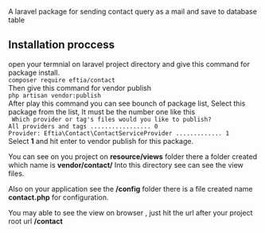   A laravel package for sending contact query as a mail and save to database table

##  Installation proccess

open your termnial on laravel project directory and give this command for package install. <br>
`composer require eftia/contact`
<br>
Then give this command for vendor publish <br>
`php artisan vendor:publish`
<br>
After play this command you can see bounch of package list, Select this package from the list, It must be the number one like this <br>
` Which provider or tag's files would you like to publish?` <br>
 ` All providers and tags ................. 0  ` <br>
  `Provider: Eftia\Contact\ContactServiceProvider ............. 1` <br>
Select **1** and hit enter to vendor  publish for this package.

You can see on you project on **resource/views** folder there a folder created which name is **vendor/contact/** Into this directory see can see the view files.

Also on your application see the **/config** folder there is a file created name **contact.php** for configuration.

You may able to see the view on browser , just hit the url after your project root url **/contact** 